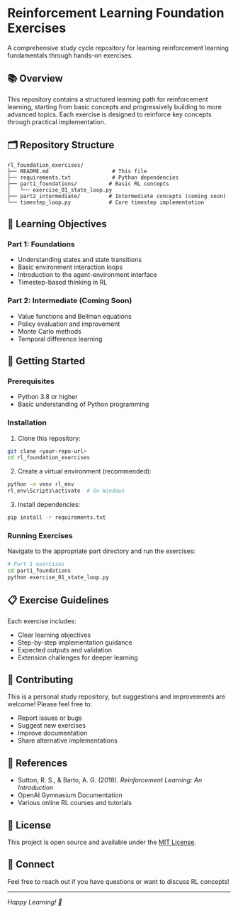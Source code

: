 # Reinforcement Learning Foundation Exercises

A comprehensive study cycle repository for learning reinforcement learning fundamentals through hands-on exercises.

## 📚 Overview

This repository contains a structured learning path for reinforcement learning, starting from basic concepts and progressively building to more advanced topics. Each exercise is designed to reinforce key concepts through practical implementation.

## 🗂️ Repository Structure

```
rl_foundation_exercises/
├── README.md                    # This file
├── requirements.txt             # Python dependencies
├── part1_foundations/          # Basic RL concepts
│   └── exercise_01_state_loop.py
├── part2_intermediate/         # Intermediate concepts (coming soon)
└── timestep_loop.py            # Core timestep implementation
```

## 🎯 Learning Objectives

### Part 1: Foundations
- Understanding states and state transitions
- Basic environment interaction loops
- Introduction to the agent-environment interface
- Timestep-based thinking in RL

### Part 2: Intermediate (Coming Soon)
- Value functions and Bellman equations
- Policy evaluation and improvement
- Monte Carlo methods
- Temporal difference learning

## 🚀 Getting Started

### Prerequisites
- Python 3.8 or higher
- Basic understanding of Python programming

### Installation

1. Clone this repository:
```bash
git clone <your-repo-url>
cd rl_foundation_exercises
```

2. Create a virtual environment (recommended):
```bash
python -m venv rl_env
rl_env\Scripts\activate  # On Windows
```

3. Install dependencies:
```bash
pip install -r requirements.txt
```

### Running Exercises

Navigate to the appropriate part directory and run the exercises:

```bash
# Part 1 exercises
cd part1_foundations
python exercise_01_state_loop.py
```

## 📋 Exercise Guidelines

Each exercise includes:
- Clear learning objectives
- Step-by-step implementation guidance
- Expected outputs and validation
- Extension challenges for deeper learning

## 🤝 Contributing

This is a personal study repository, but suggestions and improvements are welcome! Please feel free to:
- Report issues or bugs
- Suggest new exercises
- Improve documentation
- Share alternative implementations

## 📖 References

- Sutton, R. S., & Barto, A. G. (2018). *Reinforcement Learning: An Introduction*
- OpenAI Gymnasium Documentation
- Various online RL courses and tutorials

## 📄 License

This project is open source and available under the [MIT License](LICENSE).

## 🔗 Connect

Feel free to reach out if you have questions or want to discuss RL concepts!

---

*Happy Learning! 🎉*
